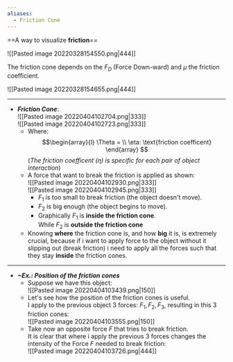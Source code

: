 ```yaml
---
aliases:
  - Friction Cone
---
```

==A way to visualize **friction**==

![[Pasted image 20220328154550.png|444]]

The friction cone depends on the $F_D$ (Force Down-ward) and $\mu$ the friction coefficient.

![[Pasted image 20220328154655.png|444]]

----
- ***Friction Cone***:<br>![[Pasted image 20220404102704.png|333]]<br>![[Pasted image 20220404102723.png|333]]
	- Where:$$\begin{array}{l} \Theta = \\ \eta: \text{friction  coefficent} \end{array} $$(*The friction coefficent ($\eta$) is specific for each pair of object interaction*)
	- A force that want to break the friction is applied as shown:<br>![[Pasted image 20220404102930.png|333]]<br>![[Pasted image 20220404102945.png|333]]
		- $F_1$ is too small to break friction (the object doesn't move).
		- $F_2$ is big enough (the object begins to move).
		- Graphically $F_1$ is **inside the friction cone**.<br>While $F_2$ is **outside the friction cone**
	- Knowing **where** the friction cone is, and how **big** it is, is extremely crucial, because if i want to apply force to the object without it slipping out (break friction) i need to apply all the forces such that they stay **inside** the friction cones.
----
- ***~Ex.: Position of the friction cones***
	- Suppose we have this object:<br>![[Pasted image 20220404103439.png|150]]
	- Let's see how the position of the friction cones is useful.<br>I apply to the previous object 3 forces: $F_1, F_2, F_3$, resulting in this 3 friction cones:<br>![[Pasted image 20220404103555.png|150]]
	- Take now an opposite force $F$ that tries to break friction.<br>It is clear that where i apply the previous 3 forces changes the intensity of the Force $F$ needed to break friction:<br>![[Pasted image 20220404103726.png|444]]
